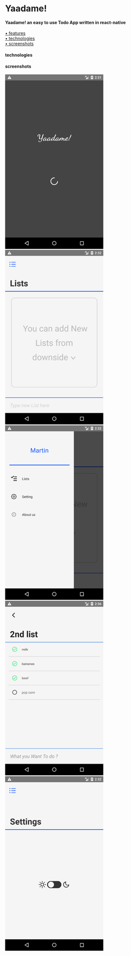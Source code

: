 # Yaadame! 
#### Yaadame! an easy to use Todo App written in react-native

<a href="#features">&#8226; features</a><br/>
<a href="#technologies">&#8226; technologies</a><br/>
<a href="#screenshots">&#8226; screenshots</a><br/>


####  technologies




#### screenshots
<div style="display:"inline" >

  
  
<img  src="./src/assets/images/demo/Screenshot_1554804114.png" width="320" alt="loading-screen">
<img  src="./src/assets/images/demo/Screenshot_1554804160.png" width="320">
<img  src="./src/assets/images/demo/Screenshot_1554804170.png" width="320">
<img  src="./src/assets/images/demo/Screenshot_1554804405.png" width="320">
<img  src="./src/assets/images/demo/Screenshot_1554804179.png" width="320">
</div>
  
  

